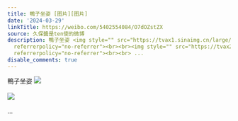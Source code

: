 ```yaml
---
title: 鴨子坐姿 [图片][图片]
date: '2024-03-29'
linkTitle: https://weibo.com/5402554084/O7dOZstZX
source: 久保醬是ten使的微博
description: 鴨子坐姿 <img style="" src="https://tvax1.sinaimg.cn/large/005TCz76gy1ho7o5u453gj31481kw11l.jpg"
  referrerpolicy="no-referrer"><br><br><img style="" src="https://tvax2.sinaimg.cn/large/005TCz76gy1ho7o5uoa6yj30fh0n73zx.jpg"
  referrerpolicy="no-referrer"><br><br> ...
disable_comments: true
---
```

鴨子坐姿 <img style="" src="https://tvax1.sinaimg.cn/large/005TCz76gy1ho7o5u453gj31481kw11l.jpg" referrerpolicy="no-referrer"><br><br><img style="" src="https://tvax2.sinaimg.cn/large/005TCz76gy1ho7o5uoa6yj30fh0n73zx.jpg" referrerpolicy="no-referrer"><br><br> ...